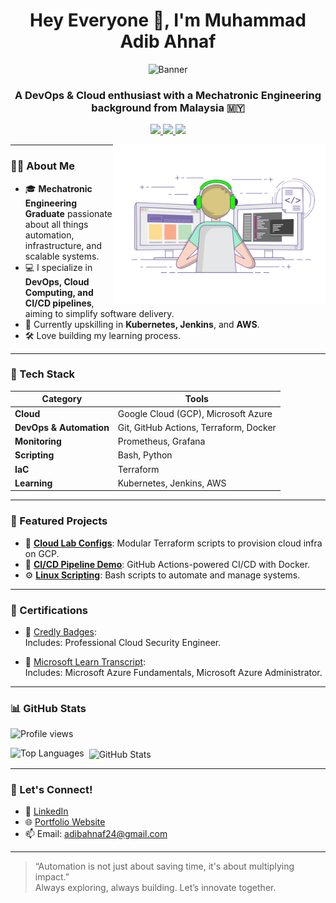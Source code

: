 <h1 align="center">Hey Everyone 👋, I'm Muhammad Adib Ahnaf</h1>

<div align="center">
  <img src="https://raw.githubusercontent.com/Adib2024/Adib2024/main/assets/banner.png" alt="Banner" />
</div>

<h3 align="center">A DevOps & Cloud enthusiast with a Mechatronic Engineering background from Malaysia 🇲🇾</h3>

<p align="center">
  <a href="https://github.com/Adib2024">
    <img src="https://img.shields.io/github/followers/Adib2024?label=Follow&style=social" />
  </a>
  <a href="https://www.linkedin.com/in/muhammad-adib-204793168">
    <img src="https://img.shields.io/badge/LinkedIn-Muhammad%20Adib-blue?logo=linkedin&style=flat-square" />
  </a>
  <a href="https://myahnaf.netlify.app/">
    <img src="https://img.shields.io/badge/Portfolio-Adib's%20Site-orange?style=flat-square" />
  </a>
</p>

<img align="right" alt="Coding" width="340" src="https://raw.githubusercontent.com/devSouvik/devSouvik/master/gif3.gif" />

---

### 🧑‍💻 About Me

- 🎓 **Mechatronic Engineering Graduate** passionate about all things automation, infrastructure, and scalable systems.
- 💻 I specialize in **DevOps, Cloud Computing, and CI/CD pipelines**, aiming to simplify software delivery.
- 🔄 Currently upskilling in **Kubernetes, Jenkins**, and **AWS**.
- 🛠️ Love building my learning process.

---

### 🧰 Tech Stack

| Category | Tools |
| ------- | ----- |
| **Cloud** | Google Cloud (GCP), Microsoft Azure |
| **DevOps & Automation** | Git, GitHub Actions, Terraform, Docker |
| **Monitoring** | Prometheus, Grafana |
| **Scripting** | Bash, Python |
| **IaC** | Terraform |
| **Learning** | Kubernetes, Jenkins, AWS |

---

### 🚀 Featured Projects

- 🔧 [**Cloud Lab Configs**](https://github.com/Adib2024/cloud-lab): Modular Terraform scripts to provision cloud infra on GCP.
- 🔁 [**CI/CD Pipeline Demo**](https://github.com/Adib2024/devops-pipeline-demo): GitHub Actions-powered CI/CD with Docker.
- ⚙️ [**Linux Scripting**](https://github.com/Adib2024/linux-scripting): Bash scripts to automate and manage systems.

---

### 📜 Certifications

- 🏅 [Credly Badges](https://www.credly.com/users/muhammad-adib-ahnaf-mohammad-khozaini.4b43a7e9):  
  Includes: Professional Cloud Security Engineer.

- 📘 [Microsoft Learn Transcript](https://learn.microsoft.com/en-us/users/muhammadadibahnafmohammadkhozaini-8507/transcript/v2n3nal6onnnr5o):  
  Includes: Microsoft Azure Fundamentals, Microsoft Azure Administrator.

---

### 📊 GitHub Stats

<p align="left">
  <img src="https://komarev.com/ghpvc/?username=Adib2024&label=Profile%20views&color=0e75b6&style=flat" alt="Profile views" />
</p>

<p>
  <img align="left" src="https://github-readme-stats.vercel.app/api/top-langs?username=Adib2024&show_icons=true&locale=en&layout=compact&theme=vue&hide_border=true" alt="Top Languages" />
</p>

<p>&nbsp;
  <img align="center" src="https://github-readme-stats.vercel.app/api?username=Adib2024&show_icons=true&locale=en&theme=vue&hide_border=true" alt="GitHub Stats" />
</p>

---

### 🤝 Let's Connect!

- 💼 [LinkedIn](https://www.linkedin.com/in/muhammad-adib-204793168)
- 🌐 [Portfolio Website](https://myahnaf.netlify.app/)
- 📫 Email: adibahnaf24@gmail.com

---

> “Automation is not just about saving time, it's about multiplying impact.”  
Always exploring, always building. Let’s innovate together.

